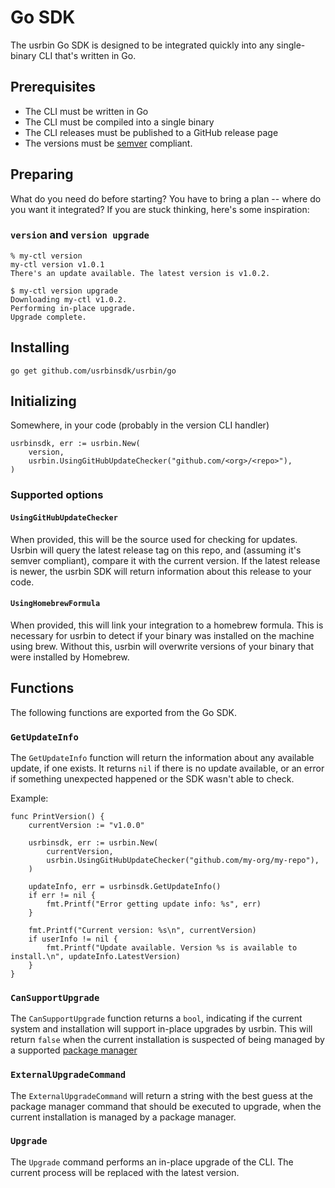 # Go SDK

The usrbin Go SDK is designed to be integrated quickly into any single-binary CLI that's written in Go.

## Prerequisites

- The CLI must be written in Go
- The CLI must be compiled into a single binary
- The CLI releases must be published to a GitHub release page
- The versions must be [semver](https://semver.org) compliant.

## Preparing

What do you need do before starting? You have to bring a plan -- where do you want it integrated? If you are stuck thinking, here's some inspiration:

### `version` and `version upgrade`

```
% my-ctl version
my-ctl version v1.0.1
There's an update available. The latest version is v1.0.2.

$ my-ctl version upgrade
Downloading my-ctl v1.0.2.
Performing in-place upgrade.
Upgrade complete.
```

## Installing

```
go get github.com/usrbinsdk/usrbin/go
```

## Initializing

Somewhere, in your code (probably in the version CLI handler)

```
usrbinsdk, err := usrbin.New(
	version,
	usrbin.UsingGitHubUpdateChecker("github.com/<org>/<repo>"),
)
```

### Supported options

#### `UsingGitHubUpdateChecker`

When provided, this will be the source used for checking for updates. Usrbin will query the latest release tag on this repo, and (assuming it's semver compliant), compare it with the current version. If the latest release is newer, the usrbin SDK will return information about this release to your code.

#### `UsingHomebrewFormula`

When provided, this will link your integration to a homebrew formula. This is necessary for usrbin to detect if your binary was installed on the machine using brew. Without this, usrbin will overwrite versions of your binary that were installed by Homebrew.

## Functions

The following functions are exported from the Go SDK.

### `GetUpdateInfo`

The `GetUpdateInfo` function will return the information about any available update, if one exists. It returns `nil` if there is no update available, or an error if something unexpected happened or the SDK wasn't able to check.

Example:

```
func PrintVersion() {
    currentVersion := "v1.0.0"

    usrbinsdk, err := usrbin.New(
	    currentVersion,
	    usrbin.UsingGitHubUpdateChecker("github.com/my-org/my-repo"),
    )

    updateInfo, err = usrbinsdk.GetUpdateInfo()
    if err != nil {
        fmt.Printf("Error getting update info: %s", err)
    }
    
    fmt.Printf("Current version: %s\n", currentVersion)
    if userInfo != nil {
        fmt.Printf("Update available. Version %s is available to install.\n", updateInfo.LatestVersion)
    }
}
```

### `CanSupportUpgrade`

The `CanSupportUpgrade` function returns a `bool`, indicating if the current system and installation will support
in-place upgrades by usrbin. This will return `false` when the current installation is suspected of being managed 
by a supported [package manager](../package-managers)

### `ExternalUpgradeCommand`

The `ExternalUpgradeCommand` will return a string with the best guess at the package manager command that should 
be executed to upgrade, when the current installation is managed by a package manager.

### `Upgrade`

The `Upgrade` command performs an in-place upgrade of the CLI. The current process will be replaced with the latest version.

